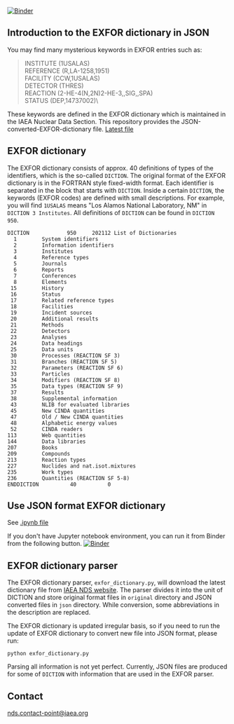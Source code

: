 [![Binder](https://mybinder.org/badge_logo.svg)](https://mybinder.org/v2/gh/shinokumura/exfor_dictionary/main?labpath=example.ipynb)

## Introduction to the EXFOR dictionary in JSON
You may find many mysterious keywords in EXFOR entries such as:

> INSTITUTE  (1USALAS)\
> REFERENCE  (R,LA-1258,1951)\
> FACILITY   (CCW,1USALAS)\
> DETECTOR   (THRES) \
> REACTION   (2-HE-4(N,2N)2-HE-3,,SIG,,SPA)\
> STATUS     (DEP,14737002)\

These keywords are defined in the EXFOR dictionary which is maintained in the IAEA Nuclear Data Section. This repository provides the JSON-converted-EXFOR-dictionary file. [Latest file](https://github.com/shinokumura/exfor_dictionary/blob/main/json/trans.9126.json)



## EXFOR dictionary
The EXFOR dictionary consists of approx. 40 definitions of types of the identifiers, which is the so-called ```DICTION```. The original format of the EXFOR dictionary is in the FORTRAN style fixed-width format. Each identifier is separated in the block that starts with ```DICTION```. Inside a certain  ```DICTION```, the keywords (EXFOR codes) are defined with small descriptions. For example, you will find ```1USALAS``` means "Los Alamos National Laboratory, NM" in ```DICTION 3 Institutes```. All definitions of ```DICTION``` can be found in ```DICTION   950```.

```
DICTION            950     202112 List of Dictionaries  
  1        System identifiers                           
  2        Information identifiers                      
  3        Institutes                                   
  4        Reference types                              
  5        Journals                                     
  6        Reports                                      
  7        Conferences                                  
  8        Elements                                     
 15        History                                      
 16        Status                                       
 17        Related reference types                      
 18        Facilities                                   
 19        Incident sources                             
 20        Additional results                           
 21        Methods                                      
 22        Detectors                                    
 23        Analyses                                     
 24        Data headings                                
 25        Data units                                   
 30        Processes (REACTION SF 3)                    
 31        Branches (REACTION SF 5)                     
 32        Parameters (REACTION SF 6)                   
 33        Particles                                    
 34        Modifiers (REACTION SF 8)                    
 35        Data types (REACTION SF 9)                   
 37        Results                                      
 38        Supplemental information                     
 43        NLIB for evaluated libraries                 
 45        New CINDA quantities                         
 47        Old / New CINDA quantities                   
 48        Alphabetic energy values                     
 52        CINDA readers                                
113        Web quantities                               
144        Data libraries                               
207        Books                                        
209        Compounds                                    
213        Reaction types                               
227        Nuclides and nat.isot.mixtures               
235        Work types                                   
236        Quantities (REACTION SF 5-8)                 
ENDDICTION          40          0                       
```



## Use JSON format EXFOR dictionary
See [.ipynb file](https://github.com/shinokumura/exfor_dictionary/blob/main/example.ipynb) 

If you don't have Jupyter notebook environment, you can run it from Binder from the following button. [![Binder](https://mybinder.org/badge_logo.svg)](https://mybinder.org/v2/gh/shinokumura/exfor_dictionary/main?labpath=example.ipynb)




## EXFOR dictionary parser
The EXFOR dictionary parser, ``exfor_dictionary.py``, will download the latest dictionary file from [IAEA NDS website](https://nds.iaea.org/nrdc/ndsx4/trans/dicts/). The parser divides it into the unit of DICTION and store original format files in ``original`` directory and JSON converted files in ``json`` directory. While conversion, some abbreviations in the description are replaced.

The EXFOR dictionary is updated irregular basis, so if you need to run the update of EXFOR dictionary to convert new file into JSON format, please run:

```
python exfor_dictionary.py
```

Parsing all information is not yet perfect. Currently, JSON files are produced for some of ```DICTION``` with information that are used in the EXFOR parser. 


## Contact
nds.contact-point@iaea.org